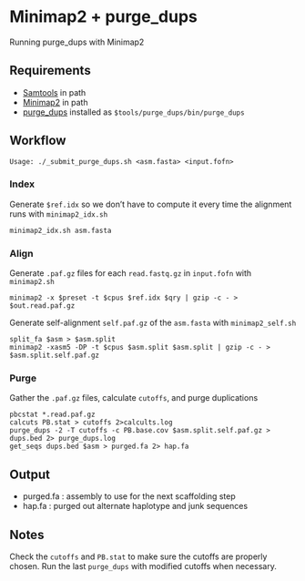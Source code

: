 # Minimap2 + purge_dups
Running purge_dups with Minimap2

## Requirements
* [Samtools](https://github.com/samtools/samtools) in path
* [Minimap2](https://github.com/lh3/minimap2) in path
* [purge_dups](https://github.com/dfguan/purge_dups) installed as `$tools/purge_dups/bin/purge_dups`

## Workflow
```
Usage: ./_submit_purge_dups.sh <asm.fasta> <input.fofn>
```

### Index
Generate `$ref.idx` so we don’t have to compute it every time the alignment runs with `minimap2_idx.sh`
```
minimap2_idx.sh asm.fasta
```

### Align
Generate `.paf.gz` files for each `read.fastq.gz` in `input.fofn` with `minimap2.sh`
```
minimap2 -x $preset -t $cpus $ref.idx $qry | gzip -c - > $out.read.paf.gz
```

Generate self-alignment `self.paf.gz` of the `asm.fasta` with `minimap2_self.sh`
```
split_fa $asm > $asm.split
minimap2 -xasm5 -DP -t $cpus $asm.split $asm.split | gzip -c - > $asm.split.self.paf.gz
```

### Purge
Gather the `.paf.gz` files, calculate `cutoffs`, and purge duplications
```
pbcstat *.read.paf.gz
calcuts PB.stat > cutoffs 2>calcults.log
purge_dups -2 -T cutoffs -c PB.base.cov $asm.split.self.paf.gz > dups.bed 2> purge_dups.log
get_seqs dups.bed $asm > purged.fa 2> hap.fa 
```

## Output
* purged.fa : assembly to use for the next scaffolding step
* hap.fa : purged out alternate haplotype and junk sequences

## Notes
Check the `cutoffs` and `PB.stat` to make sure the cutoffs are properly chosen.
Run the last `purge_dups` with modified cutoffs when necessary.
